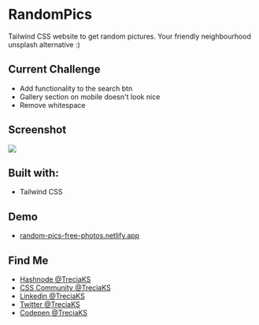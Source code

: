 # RandomPics
Tailwind CSS website to get random pictures. Your friendly neighbourhood unsplash alternative :)

<h2>Current Challenge</h2>
<ul>
  <li>Add functionality to the search btn</li>
  <li>Gallery section on mobile doesn't look nice</li>
  <li>Remove whitespace</li>
</ul>

<h2>Screenshot</h2>
<img src="https://user-images.githubusercontent.com/82657928/156157184-0b09f5e4-659c-42ad-92e0-fe26be9ea0b4.png">

<h2>Built with:</h2>
<ul>
  <li>Tailwind CSS</li>
</ul>

<h2>Demo</h2>
<ul>
  <li><a href="https://random-pics-free-photos.netlify.app">random-pics-free-photos.netlify.app</a></li>
</ul>

<h2>Find Me</h2>
<ul>
  <li><a href="https://hashnode.com/@TreciaKS">Hashnode @TreciaKS</a></li>
  <li><a href="https://discord.com/invite/PNpKMbZeqN">CSS Community @TreciaKS</a></li>
  <li><a href="https://www.linkedin.com/in/treciaks">Linkedin @TreciaKS</a></li>
  <li><a href="https://twitter.com/TreciaKS">Twitter @TreciaKS</a></li>
  <li><a href="https://codepen.io/treciaks">Codepen @TreciaKS</a></li>
</ul>
